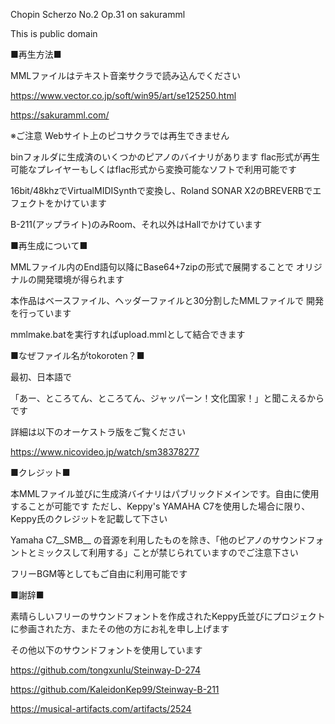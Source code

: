 Chopin Scherzo No.2 Op.31 on sakuramml

This is public domain

■再生方法■

MMLファイルはテキスト音楽サクラで読み込んでください

https://www.vector.co.jp/soft/win95/art/se125250.html

https://sakuramml.com/

※ご注意 Webサイト上のピコサクラでは再生できません

binフォルダに生成済のいくつかのピアノのバイナリがあります
flac形式が再生可能なプレイヤーもしくはflac形式から変換可能なソフトで利用可能です

16bit/48khzでVirtualMIDISynthで変換し、Roland SONAR X2のBREVERBでエフェクトをかけています

B-211(アップライト)のみRoom、それ以外はHallでかけています

■再生成について■

MMLファイル内のEnd語句以降にBase64+7zipの形式で展開することで
オリジナルの開発環境が得られます

本作品はベースファイル、ヘッダーファイルと30分割したMMLファイルで
開発を行っています

mmlmake.batを実行すればupload.mmlとして結合できます

■なぜファイル名がtokoroten？■

最初、日本語で

「あー、ところてん、ところてん、ジャッパーン！文化国家！」と聞こえるからです

詳細は以下のオーケストラ版をご覧ください

https://www.nicovideo.jp/watch/sm38378277

■クレジット■

本MMLファイル並びに生成済バイナリはパブリックドメインです。自由に使用することが可能です
ただし、Keppy's YAMAHA C7を使用した場合に限り、Keppy氏のクレジットを記載して下さい

Yamaha C7__SMB__ の音源を利用したものを除き、「他のピアノのサウンドフォントとミックスして利用する」ことが禁じられていますのでご注意下さい

フリーBGM等としてもご自由に利用可能です

■謝辞■

素晴らしいフリーのサウンドフォントを作成されたKeppy氏並びにプロジェクトに参画された方、またその他の方にお礼を申し上げます

その他以下のサウンドフォントを使用しています

https://github.com/tongxunlu/Steinway-D-274

https://github.com/KaleidonKep99/Steinway-B-211

https://musical-artifacts.com/artifacts/2524
